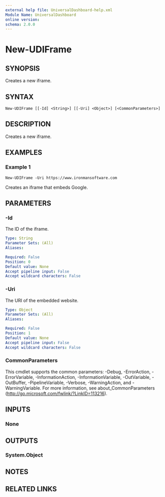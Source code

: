 ```yaml
---
external help file: UniversalDashboard-help.xml
Module Name: UniversalDashboard
online version: 
schema: 2.0.0
---
```


# New-UDIFrame

## SYNOPSIS
Creates a new iframe.

## SYNTAX

```
New-UDIFrame [[-Id] <String>] [[-Uri] <Object>] [<CommonParameters>]
```

## DESCRIPTION
Creates a new iframe.

## EXAMPLES

### Example 1
```
New-UDIFrame -Uri https://www.ironmansoftware.com
```

Creates an iframe that embeds Google.

## PARAMETERS

### -Id
The ID of the iframe.

```yaml
Type: String
Parameter Sets: (All)
Aliases: 

Required: False
Position: 0
Default value: None
Accept pipeline input: False
Accept wildcard characters: False
```

### -Uri
The URI of the embedded website.

```yaml
Type: Object
Parameter Sets: (All)
Aliases: 

Required: False
Position: 1
Default value: None
Accept pipeline input: False
Accept wildcard characters: False
```

### CommonParameters
This cmdlet supports the common parameters: -Debug, -ErrorAction, -ErrorVariable, -InformationAction, -InformationVariable, -OutVariable, -OutBuffer, -PipelineVariable, -Verbose, -WarningAction, and -WarningVariable. For more information, see about_CommonParameters (http://go.microsoft.com/fwlink/?LinkID=113216).

## INPUTS

### None

## OUTPUTS

### System.Object

## NOTES

## RELATED LINKS

